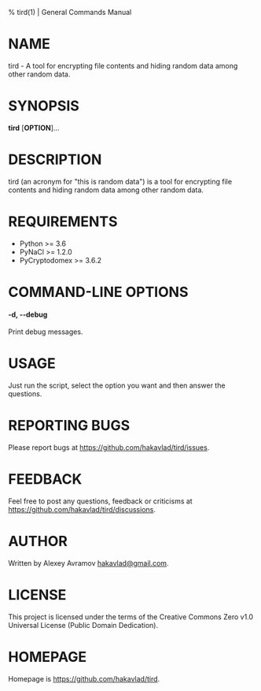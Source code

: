 % tird(1) | General Commands Manual

# NAME
tird - A tool for encrypting file contents and hiding random data among other random data.

# SYNOPSIS
**tird** [**OPTION**]...

# DESCRIPTION
tird (an acronym for "this is random data") is a tool for encrypting file contents and hiding random data among other random data.

# REQUIREMENTS
- Python >= 3.6
- PyNaCl >= 1.2.0
- PyCryptodomex >= 3.6.2

# COMMAND-LINE OPTIONS

#### -d, --debug
Print debug messages.

# USAGE
Just run the script, select the option you want and then answer the questions.

# REPORTING BUGS
Please report bugs at <https://github.com/hakavlad/tird/issues>.

# FEEDBACK
Feel free to post any questions, feedback or criticisms at <https://github.com/hakavlad/tird/discussions>.

# AUTHOR
Written by Alexey Avramov <hakavlad@gmail.com>.

# LICENSE
This project is licensed under the terms of the Creative Commons Zero v1.0 Universal License (Public Domain Dedication).

# HOMEPAGE
Homepage is <https://github.com/hakavlad/tird>.
